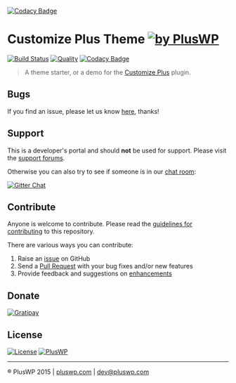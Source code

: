 [![Codacy Badge](https://api.codacy.com/project/badge/Grade/26ab76a064ea4c4b9053496cde0adc0e)](https://www.codacy.com/app/pluswpress/customize-plus--theme?utm_source=github.com&utm_medium=referral&utm_content=PlusWP/customize-plus--theme&utm_campaign=badger)
# Customize Plus Theme [![by PlusWP](https://img.shields.io/badge/by-PlusWP-blue.svg?style=social)]()

[![Build Status](https://scrutinizer-ci.com/g/PlusWP/customize-plus--theme/badges/build.png?b=master)](https://scrutinizer-ci.com/g/PlusWP/customize-plus--theme/build-status/master)
[![Quality](https://scrutinizer-ci.com/g/PlusWP/customize-plus--theme/badges/quality-score.png?b=master)](https://scrutinizer-ci.com/g/PlusWP/customize-plus--theme/?branch=master)
[![Codacy Badge](https://api.codacy.com/project/badge/a824e462393041c1997a794d23c74623)](https://www.codacy.com/app/kuus/customize-plus--theme)

> A theme starter, or a demo for the [Customize Plus](https://github.com/PlusWP/customize-plus/) plugin.


Bugs
---------------
If you find an issue, please let us know [here](https://github.com/PlusWP/customize-plus--theme/issues?state=open), thanks!


Support
---------------
This is a developer's portal and should **not** be used for support. Please visit the [support forums](https://pluswp.com/support).

Otherwise you can also try to see if someone is in our [chat room](https://gitter.im/PlusWP/chat):

[![Gitter Chat](http://img.shields.io/badge/GITTER-JOIN%20CHAT-1DCE73.svg)](https://gitter.im/PlusWP/chat)


Contribute
---------------
Anyone is welcome to contribute. Please read the [guidelines for contributing](https://github.com/PlusWP/customize-plus--theme/blob/master/CONTRIBUTING.md) to this repository.

There are various ways you can contribute:

1. Raise an [issue](https://github.com/PlusWP/customize-plus--theme/issues) on GitHub
2. Send a [Pull Request](https://help.github.com/articles/creating-a-pull-request/) with your bug fixes and/or new features
3. Provide feedback and suggestions on [enhancements](https://github.com/PlusWP/customize-plus--theme/issues?direction=desc&labels=Enhancement&page=1&sort=created&state=open)


Donate
---------------
[![Gratipay](https://img.shields.io/gratipay/PlusWP.svg)](https://gratipay.com/PlusWP)


License
---------------
 [![License](https://img.shields.io/badge/license-GPL--2.0%2B-blue.svg)](https://github.com/PlusWP/customize-plus--theme/blob/master/license.txt) [![PlusWP](https://img.shields.io/badge/%C2%A9PlusWP-2015-blue.svg)](https://pluswp.com)


---------------
:registered: PlusWP 2015 | [pluswp.com](https://pluswp.com) | dev@pluswp.com
